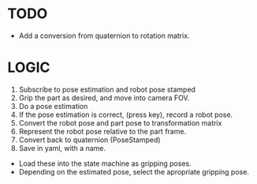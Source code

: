 
TODO
===

- Add a conversion from quaternion to rotation matrix.

LOGIC
===

1. Subscribe to pose estimation and robot pose stamped
2. Grip the part as desired, and move into camera FOV.
3. Do a pose estimation
4. If the pose estimation is correct, (press key), record a robot pose.
5. Convert the robot pose and part pose to transformation matrix
6. Represent the robot pose relative to the part frame.
7. Convert back to quaternion (PoseStamped)
8. Save in yaml, with a name. 

- Load these into the state machine as gripping poses.
- Depending on the estimated pose, select the apropriate 
gripping pose.
